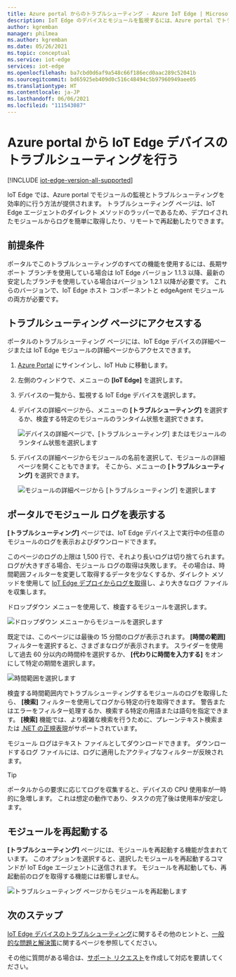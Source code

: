 ```yaml
---
title: Azure portal からのトラブルシューティング - Azure IoT Edge | Microsoft Docs
description: IoT Edge のデバイスとモジュールを監視するには、Azure portal でトラブルシューティング ページを使用します
author: kgremban
manager: philmea
ms.author: kgremban
ms.date: 05/26/2021
ms.topic: conceptual
ms.service: iot-edge
services: iot-edge
ms.openlocfilehash: ba7cbd0d6af9a548c66f186ecd0aac289c52041b
ms.sourcegitcommit: bd65925eb409d0c516c48494c5b97960949aee05
ms.translationtype: HT
ms.contentlocale: ja-JP
ms.lasthandoff: 06/06/2021
ms.locfileid: "111543087"
---
```

# <a name="troubleshoot-iot-edge-devices-from-the-azure-portal"></a>Azure portal から IoT Edge デバイスのトラブルシューティングを行う

[!INCLUDE [iot-edge-version-all-supported](../../includes/iot-edge-version-all-supported.md)]

IoT Edge では、Azure portal でモジュールの監視とトラブルシューティングを効率的に行う方法が提供されます。 トラブルシューティング ページは、IoT Edge エージェントのダイレクト メソッドのラッパーであるため、デプロイされたモジュールからログを簡単に取得したり、リモートで再起動したりできます。

## <a name="prerequisites"></a>前提条件

ポータルでこのトラブルシューティングのすべての機能を使用するには、長期サポート ブランチを使用している場合は IoT Edge バージョン 1.1.3 以降、最新の安定したブランチを使用している場合はバージョン 1.2.1 以降が必要です。 これらのバージョンで、IoT Edge ホスト コンポーネントと edgeAgent モジュールの両方が必要です。

## <a name="access-the-troubleshooting-page"></a>トラブルシューティング ページにアクセスする

ポータルのトラブルシューティング ページには、IoT Edge デバイスの詳細ページまたは IoT Edge モジュールの詳細ページからアクセスできます。

1. [Azure Portal](https://portal.azure.com) にサインインし、IoT Hub に移動します。

1. 左側のウィンドウで、メニューの **[IoT Edge]** を選択します。

1. デバイスの一覧から、監視する IoT Edge デバイスを選択します。

1. デバイスの詳細ページから、メニューの **[トラブルシューティング]** を選択するか、検査する特定のモジュールのランタイム状態を選択できます。

   ![デバイスの詳細ページで、[トラブルシューティング] またはモジュールのランタイム状態を選択します](./media/troubleshoot-in-portal/troubleshoot-from-device-details.png)

1. デバイスの詳細ページからモジュールの名前を選択して、モジュールの詳細ページを開くこともできます。 そこから、メニューの **[トラブルシューティング]** を選択できます。

   ![モジュールの詳細ページから [トラブルシューティング] を選択します](./media/troubleshoot-in-portal/troubleshoot-from-module-details.png)

## <a name="view-module-logs-in-the-portal"></a>ポータルでモジュール ログを表示する

**[トラブルシューティング]** ページでは、IoT Edge デバイス上で実行中の任意のモジュールのログを表示およびダウンロードできます。

このページのログの上限は 1,500 行で、それより長いログは切り捨てられます。 ログが大きすぎる場合、モジュール ログの取得は失敗します。 その場合は、時間範囲フィルターを変更して取得するデータを少なくするか、ダイレクト メソッドを使用して [IoT Edge デプロイからログを取得](how-to-retrieve-iot-edge-logs.md)し、より大きなログ ファイルを収集します。

ドロップダウン メニューを使用して、検査するモジュールを選択します。

![ドロップダウン メニューからモジュールを選択します](./media/troubleshoot-in-portal/select-module.png)

既定では、このページには最後の 15 分間のログが表示されます。 **[時間の範囲]** フィルターを選択すると、さまざまなログが表示されます。 スライダーを使用して過去 60 分以内の時間枠を選択するか、 **[代わりに時間を入力する]** をオンにして特定の期間を選択します。

![時間範囲を選択します](./media/troubleshoot-in-portal/select-time-range.png)

検査する時間範囲内でトラブルシューティングするモジュールのログを取得したら、 **[検索]** フィルターを使用してログから特定の行を取得できます。 警告またはエラーをフィルター処理するか、検索する特定の用語または語句を指定できます。 **[検索]** 機能では、より複雑な検索を行うために、プレーンテキスト検索または [.NET の正規表現](/dotnet/standard/base-types/regular-expression-language-quick-reference)がサポートされています。

モジュール ログはテキスト ファイルとしてダウンロードできます。 ダウンロードするログ ファイルには、ログに適用したアクティブなフィルターが反映されます。

>[!TIP]
>ポータルからの要求に応じてログを収集すると、デバイスの CPU 使用率が一時的に急増します。 これは想定の動作であり、タスクの完了後は使用率が安定します。

## <a name="restart-modules"></a>モジュールを再起動する

**[トラブルシューティング]** ページには、モジュールを再起動する機能が含まれています。 このオプションを選択すると、選択したモジュールを再起動するコマンドが IoT Edge エージェントに送信されます。 モジュールを再起動しても、再起動前のログを取得する機能には影響しません。

![トラブルシューティング ページからモジュールを再起動します](./media/troubleshoot-in-portal/restart-module.png)

## <a name="next-steps"></a>次のステップ

[IoT Edge デバイスのトラブルシューティング](troubleshoot.md)に関するその他のヒントと、[一般的な問題と解決策](troubleshoot-common-errors.md)に関するページを参照してください。 

その他に質問がある場合は、[サポート リクエスト](https://portal.azure.com/#create/Microsoft.Support)を作成して対応を要請してください。
